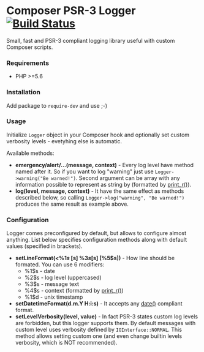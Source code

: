 # Composer PSR-3 Logger [![Build Status](https://travis-ci.org/kiler129/ComposerPsr3.svg?branch=master)](https://travis-ci.org/kiler129/ComposerPsr3)
Small, fast and PSR-3 compliant logging library useful with custom Composer scripts.

### Requirements
  * PHP >=5.6

### Installation
Add package to `require-dev` and use ;-)

### Usage
Initialize `Logger` object in your Composer hook and optionally set custom verbosity levels - evetyhing else is automatic.

Available methods:
  * **emergency/alert/...(message, context)** - Every log level have method named after it. So if you want to log "warning" just use `Logger->warning("Be warned!")`. Second argument can be array with any information possible to represent as string by (formatted by [print_r()](http://php.net/print_r)).
  * **log(level, message, context)** - It have the same effect as methods described below, so calling `Logger->log("warning", "Be warned!")` produces the same result as example above.

### Configuration
Logger comes preconfigured by default, but allows to configure almost anything. List below specifies configuration methods along with default values (specified in brackets). 
  * **setLineFormat(\<%1$s\> [%2$s] %3$s [%4$s] [%5$s])** - How line should be formated. You can use 6 modifiers: 
    * %1$s - date
    * %2$s - log level (uppercased)
    * %3$s - message text
    * %4$s - context (formatted by [print_r()](http://php.net/print_r)) 
    * %1$d - unix timestamp
  * **setDatetimeFormat(d.m.Y H:i:s)** - It accepts any [date()](http://php.net/date) compliant format.
  * **setLevelVerbosity(level, value)** - In fact PSR-3 states custom log levels are forbidden, but this logger supports them. By default messages with custom level uses verbosity defined by `IOInterface::NORMAL`. This method allows setting custom one (and even change builtin levels verbosity, which is NOT recommended).
